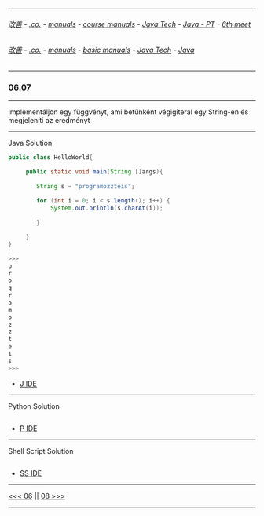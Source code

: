 
---

###### [改善](https://github.com/ttltrk/0C/blob/master/README.MD) - [.co.](https://github.com/ttltrk/PRG/blob/master/CODING.MD) - [manuals](https://github.com/ttltrk/PRG/blob/master/MAN.MD) - [course manuals](https://github.com/ttltrk/PRG/blob/master/COUR_MAN.MD) - [Java Tech](https://github.com/ttltrk/PRG/blob/master/JAVA/DOC/CM/JT.MD) - [Java - PT](https://github.com/ttltrk/PRG/blob/master/JAVA/DOC/BJM/TOMI/JJ.MD) - [6th meet](https://github.com/ttltrk/PRG/blob/master/JAVA/DOC/BJM/TOMI/06/06.MD) 

###### [改善](https://github.com/ttltrk/0C/blob/master/README.MD) - [.co.](https://github.com/ttltrk/PRG/blob/master/CODING.MD) - [manuals](https://github.com/ttltrk/PRG/blob/master/MAN.MD) - [basic manuals](https://github.com/ttltrk/PRG/blob/master/MANUALS.MD) - [Java Tech](https://github.com/ttltrk/PRG/blob/master/JAVA/DOC/JT/JT.MD) - [Java](https://github.com/ttltrk/PRG/blob/master/JAVA/DOC/OJM/OJM.MD)

---

### 06.07

---

Implementáljon egy függvényt, ami betűnként végigiterál egy String-en és megjeleníti az eredményt

---

Java Solution

```java
public class HelloWorld{

     public static void main(String []args){
         
        String s = "programozzteis";
        
        for (int i = 0; i < s.length(); i++) {
            System.out.println(s.charAt(i));
            
        }

     }
}

>>>
p
r
o
g
r
a
m
o
z
z
t
e
i
s
>>>
```

* [J IDE](https://www.tutorialspoint.com/compile_java_online.php) 

---

Python Solution

```python

```

* [P IDE](https://repl.it/@ttltrknet/YummyRedMp3)

---

Shell Script Solution

```shell

```

* [SS IDE](http://rextester.com/l/bash_online_compiler)

---

[<<< 06](https://github.com/ttltrk/PRG/blob/master/JAVA/DOC/BJM/TOMI/06/06/06.MD) ||
[08 >>>](https://github.com/ttltrk/PRG/blob/master/JAVA/DOC/BJM/TOMI/06/08/08.MD)

---
